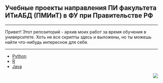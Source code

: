 <h2> Учебные проекты направления ПИ факультета ИТиАБД (ПМИиТ) в ФУ при Правительстве РФ </h2>

***
Привет! Этот репозиторий - архив моих работ за время обучения в университете. Хоть не все скрипты здесь и выложены, но ты можешь найти что-нибудь интересное для себя.
***
+ [Python](https://github.com/shycoldii/Financial_University_projects/tree/master/python%20tasks)
+ [R](https://github.com/shycoldii/Financial_University_projects/tree/master/R%20prac)
+ [Java](https://github.com/shycoldii/FU_Java)


<img src="https://sun9-64.userapi.com/8TK8Vh8caACyP1X64e-s0cNTvHrsGC5mdPy_lA/7QewY8CwjtE.jpg"  align="right"/>

